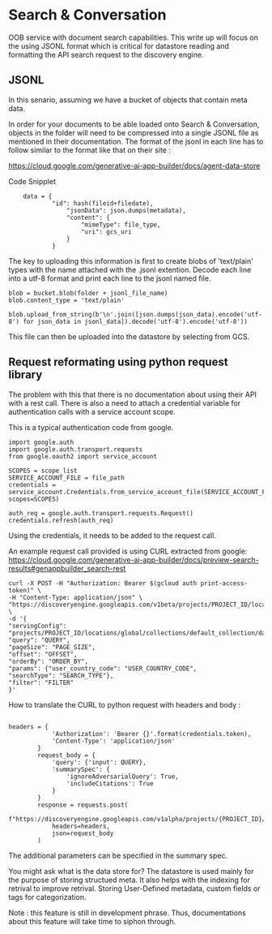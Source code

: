 # Search & Conversation 
OOB service with document search capabilities. This write up will focus on the using JSONL format which is critical for datastore reading and formatting the API search request to the discovery engine.

## JSONL 
In this senario, assuming we have a bucket of objects that contain meta data.

In order for your documents to be able loaded onto Search & Conversation, objects in the folder will need to be compressed into a single JSONL file as mentioned in their documentation. The format of the jsonl in each line has to follow similar to the format like that on their site : 


https://cloud.google.com/generative-ai-app-builder/docs/agent-data-store

Code Snipplet
```
    data = {
            "id": hash(fileid+filedate),
                "jsonData": json.dumps(metadata),
                "content": {
                    "mimeType": file_type,
                    "uri": gcs_uri
                }
            }

```

The key to uploading this information is first to create blobs of 'text/plain' types with the name attached with the .jsonl extention. Decode each line into a utf-8 format and print each line to the jsonl named file. 

```
blob = bucket.blob(folder + jsonl_file_name)
blob.content_type = 'text/plain'

blob.upload_from_string(b'\n'.join([json.dumps(json_data).encode('utf-8') for json_data in jsonl_data]).decode('utf-8').encode('utf-8'))

```

This file can then be uploaded into the datastore by selecting from GCS. 

## Request reformating using python request library  

The problem with this that there is no documentation about using their API with a rest call. There is also a need to attach a credential variable for authentication calls with a service account scope.

This is a typical authentication code from google.

```
import google.auth
import google.auth.transport.requests
from google.oauth2 import service_account

SCOPES = scope_list
SERVICE_ACCOUNT_FILE = file_path
credentials = service_account.Credentials.from_service_account_file(SERVICE_ACCOUNT_FILE, scopes=SCOPES)

auth_req = google.auth.transport.requests.Request()
credentials.refresh(auth_req)

```

Using the credentials, it needs to be added to the request call. 

An example request call provided is using CURL extracted from google:
https://cloud.google.com/generative-ai-app-builder/docs/preview-search-results#genappbuilder_search-rest

```
curl -X POST -H "Authorization: Bearer $(gcloud auth print-access-token)" \
-H "Content-Type: application/json" \
"https://discoveryengine.googleapis.com/v1beta/projects/PROJECT_ID/locations/global/collections/default_collection/dataStores/DATA_STORE_ID/servingConfigs/default_search:search" \
-d '{
"servingConfig": "projects/PROJECT_ID/locations/global/collections/default_collection/dataStores/DATA_STORE_ID/servingConfigs/default_search",
"query": "QUERY",
"pageSize": "PAGE_SIZE",
"offset": "OFFSET",
"orderBy": "ORDER_BY",
"params": {"user_country_code": "USER_COUNTRY_CODE",
"searchType": "SEARCH_TYPE"},
"filter": "FILTER"
}'

```


How to translate the CURL to python request with headers and body :

```

headers = {
            'Authorization': 'Bearer {}'.format(credentials.token),
            'Content-Type': 'application/json'
        }
        request_body = {
            'query': {'input': QUERY},
            'summarySpec': {
                'ignoreAdversarialQuery': True,
                'includeCitations': True
            }
        }
        response = requests.post(
            f"https://discoveryengine.googleapis.com/v1alpha/projects/{PROJECT_ID}/locations/{LOCATION}/collections/default_collection/dataStores/{DS_ID}/{CONVO_ID}/-:converse",
            headers=headers,
            json=request_body
        )

```

The additional parameters can be specified in the summary spec.

You might ask what is the data store for? 
The datastore is used mainly for the purpose of storing structued meta. It also helps with the indexing for retrival to improve retrival. Storing User-Defined metadata, custom fields or tags for categorization.

Note : this feature is still in development phrase. Thus, documentations about this feature will take time to siphon through.
